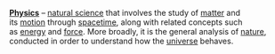 <p><strong><a title="" href="https://en.wikipedia.org/wiki/Physics">Physics</a></strong>&nbsp;&ndash;&nbsp;<a title="Natural science" href="https://en.wikipedia.org/wiki/Natural_science">natural science</a>&nbsp;that involves the study of&nbsp;<a title="Matter" href="https://en.wikipedia.org/wiki/Matter">matter</a>&nbsp;and its&nbsp;<a class="mw-redirect" title="Motion (physics)" href="https://en.wikipedia.org/wiki/Motion_(physics)">motion</a>&nbsp;through&nbsp;<a title="Spacetime" href="https://en.wikipedia.org/wiki/Spacetime">spacetime</a>, along with related concepts such as&nbsp;<a title="Energy" href="https://en.wikipedia.org/wiki/Energy">energy</a>&nbsp;and&nbsp;<a title="Force" href="https://en.wikipedia.org/wiki/Force">force</a>.&nbsp;More broadly, it is the general analysis of&nbsp;<a title="Nature" href="https://en.wikipedia.org/wiki/Nature">nature</a>, conducted in order to understand how the&nbsp;<a title="Universe" href="https://en.wikipedia.org/wiki/Universe">universe</a>&nbsp;behaves.</p>
